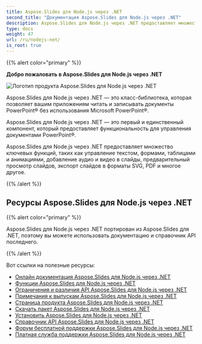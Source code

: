 ```yaml
---
title: Aspose.Slides для Node.js через .NET
second_title: "Документация Aspose.Slides для Node.js через .NET"
description: Aspose.Slides для Node.js через .NET предоставляет множество ключевых функций, таких как управление текстом, формами, таблицами и анимациями, добавление аудио и видео в слайды, предварительный просмотр слайдов, экспорт слайдов в форматы SVG, PDF и многое другое.
type: docs
weight: 47
url: /ru/nodejs-net/
is_root: true
---
```


{{% alert color="primary" %}}

**Добро пожаловать в Aspose.Slides для Node.js через .NET**

![Логотип продукта Aspose.Slides для Node.js через .NET](aspose_slides-for-nodejs-via-net.png)

Aspose.Slides для Node.js через .NET — это класс-библиотека, которая позволяет вашим приложениям читать и записывать документы PowerPoint® без использования Microsoft PowerPoint®.

Aspose.Slides для Node.js через .NET — это первый и единственный компонент, который предоставляет функциональность для управления документами PowerPoint®.

Aspose.Slides для Node.js через .NET предоставляет множество ключевых функций, таких как управление текстом, формами, таблицами и анимациями, добавление аудио и видео в слайды, предварительный просмотр слайдов, экспорт слайдов в форматы SVG, PDF и многое другое.

{{% /alert %}}

## Ресурсы Aspose.Slides для Node.js через .NET

{{% alert color="primary" %}}

Aspose.Slides для Node.js через .NET портирован из Aspose.Slides для .NET, поэтому вы можете использовать документацию и справочник API последнего.

{{% /alert %}}

Вот ссылки на полезные ресурсы:

- [Онлайн документация Aspose.Slides для Node.js через .NET](/slides/ru/net/developer-guide/)
- [Функции Aspose.Slides для Node.js через .NET](/slides/ru/nodejs-net/features-overview/)
- [Ограничения и различия API Aspose.Slides для Node.js через .NET](/slides/ru/nodejs-net/limitations-and-api-differences/)
- [Примечания к выпускам Aspose.Slides для Node.js через .NET](https://releases.aspose.com/slides/nodejs-net/release-notes/)
- [Страница продукта Aspose.Slides для Node.js через .NET](https://products.aspose.com/slides/nodejs-net/)
- [Скачать пакет Aspose.Slides для Node.js через .NET](https://releases.aspose.com/slides/nodejs-net/)
- [Установить Aspose.Slides для Node.js через .NET](/slides/ru/nodejs-net/installation/)
- [Справочник API Aspose.Slides для Node.js через .NET](https://reference.aspose.com/slides/nodejs-net/)
- [Форум бесплатной поддержки Aspose.Slides для Node.js через .NET](https://forum.aspose.com/c/slides/11)
- [Платная служба поддержки Aspose.Slides для Node.js через .NET](https://helpdesk.aspose.com/)